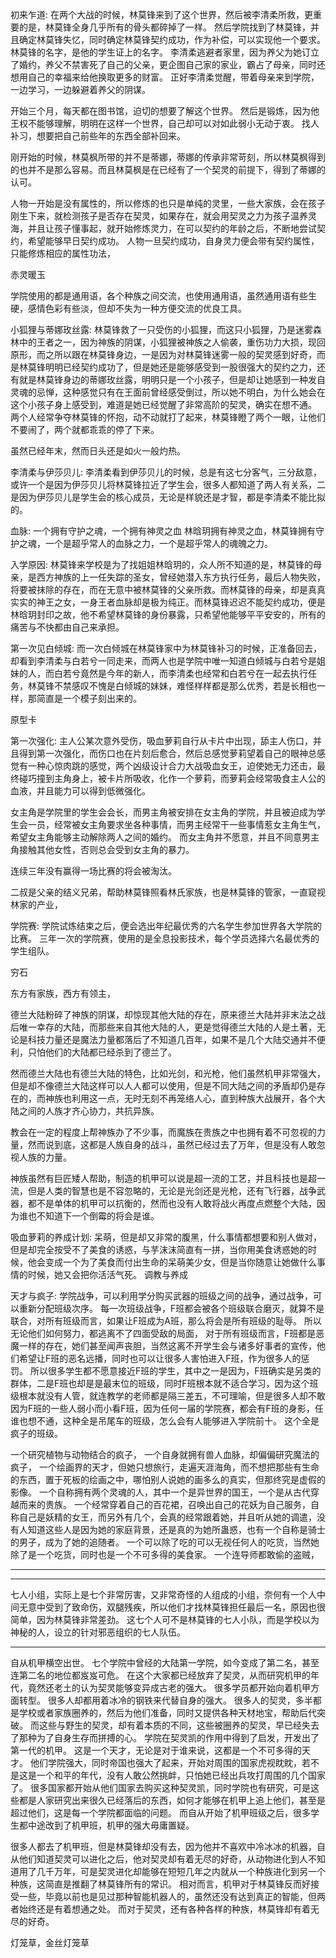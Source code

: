 初来乍道:
在两个大战的时候，林莫锋来到了这个世界，然后被李清柔所救，更重要的是，林莫锋全身几乎所有的骨头都碎掉了一样。
然后学院找到了林莫锋，并且确定林莫锋失忆，同时确定林莫锋契约成功，作为补偿，可以实现他一个要求。
林莫锋的名字，是他的学生证上的名字。
李清柔逃避者家里，因为养父为她订立了婚约，养父不禁害死了自己的父亲，更企图自己家的家业，霸占了母亲，同时还想用自己的幸福来给他换取更多的财富。
正好李清柔觉醒，带着母亲来到学院，一边学习，一边躲避着养父的阴谋。

开始三个月，每天都在图书馆，迫切的想要了解这个世界。 然后是锻炼，因为他王权不能够理解，明明在这样一个世界，自己却可以对如此弱小无动于衷。
找人补习，想要把自己前些年的东西全部补回来。




刚开始的时候，林莫枫所带的并不是蒂娜，蒂娜的传承非常苛刻，所以林莫枫得到的也并不是那么容易。而且林莫枫是在已经有了一个契灵的前提下，得到了蒂娜的认可。


人物一开始是没有属性的，所以修炼的也只是单纯的灵里，一些大家族，会在孩子刚生下来，就检测孩子是否存在契灵，如果存在，就会用契灵之力为孩子温养灵海，并且让孩子懂事起，就开始修炼灵力，在可以契约的年龄之后，不断地尝试契约，希望能够早日契约成功。
人物一旦契约成功，自身灵力便会带有契约属性，只能修炼相应的属性功法，


赤灵暖玉



学院使用的都是通用语，各个种族之间交流，也使用通用语，虽然通用语有些生硬，感情色彩有些淡，但却不失为一种方便交流的优良工具。


小狐狸与蒂娜玫丝露:
林莫锋救了一只受伤的小狐狸，而这只小狐狸，乃是迷雾森林中的王者之一，因为神族的阴谋，小狐狸被神族之人偷袭，重伤功力大损，现回原形，而之所以跟在林莫锋身边，一是因为对林莫锋迷雾一般的契灵感到好奇，而是林莫锋明明已经契约成功了，但是她还是能够感受到一股很强大的契约之力，还有就是林莫锋身边的蒂娜玫丝露，明明只是一个小孩子，但是却让她感到一种发自灵魂的忌惮，这种感觉只有在王面前曾经感受倒过，所以她不明白，为什么她会在这个小孩子身上感受到，难道是她已经觉醒了非常高阶的契灵，确实在想不通。
两个人经常争夺林莫锋的怀抱，动不动就打了起来，林莫锋瞪了两个一眼，让他们不要闹了，两个就都乖乖的停了下来。

虽然已经年末，然而日头还是如火一般灼热。

李清柔与伊莎贝儿:
李清柔看到伊莎贝儿的时候，总是有这七分客气，三分敌意，或许一个是因为伊莎贝儿将林莫锋拉近了学生会，很多人都知道了两人有关系，二是因为伊莎贝儿是学生会的核心成员，无论是样貌还是才智，都是李清柔不能比拟的。



血脉:
一个拥有守护之魂，一个拥有神灵之血
林晗玥拥有神灵之血，林莫锋拥有守护之魂，一个是超乎常人的血脉之力，一个是超乎常人的魂魄之力。



入学原因:
林莫锋来学校是为了找姐姐林晗玥的，众人所不知道的是，林莫锋的母亲，是西方神族的上一任失踪的圣女，曾经她潜入东方执行任务，最后人物失败，将要被抹除的存在，而在无意中被林莫锋的父亲所救。而林莫锋的母亲，却是真真实实的神王之女，一身王者血脉却是极为纯正。而林莫锋迟迟不能契约成功，便是林晗玥封印之故，他不希望林莫锋的身份暴露，只希望他能够平平安安的，所有的痛苦与不快都由自己来承担。


第一次见白倾城:
而一次白倾城在林莫锋家中为林莫锋补习的时候，正准备回去，却看到李清柔与白若兮一同走来，而两人也是学院中唯一知道白倾城与白若兮是姐妹的人，而白若兮竟然是今年的新人，而李清柔也经常和白若兮在一起去执行任务，林莫锋不禁感叹不愧是白倾城的妹妹，难怪样样都是那么优秀，若是长相也一样，那简直是一个模子刻出来的。










原型卡

第一次强化:
主人公某次意外受伤，吸血萝莉自行从卡片中出现，舔主人伤口，并且得到第一次强化，而伤口也在片刻后愈合，然后总感觉萝莉望着自己的眼神总感觉有一种心惊肉跳的感觉，两个凶级设计合力大战吸血女王，迫使她无力还击，最终碰巧撞到主角身上，被卡片所吸收，化作一个萝莉，而萝莉会经常吸食主人公的血液，并且能力可以得到低微强化。




女主角是学院里的学生会会长，而男主角被安排在女主角的学院，并且被迫成为学生会一员，经常被女主角要求坐各种事情，而男主经常干一些事情惹女主角生气，希望女主角能够主动解除两人之间的婚约。
而女主角并不愿意，并且不同意男主角接触其他女性，否则总会受到女主角的暴力。

连续三年没有赢得一场比赛的将会被淘汰。

二叔是父亲的结义兄弟，帮助林莫锋照看林氏家族，也是林莫锋的管家，一直窥视林家的产业，



学院赛:
学院试炼结束之后，便会选出年纪最优秀的六名学生参加世界各大学院的比赛。
三年一次的学院赛，使用的是全息投影技术，每个学员选择六名最优秀的学生组队。


穷石




东方有家族，西方有领主，





德兰大陆粉碎了神族的阴谋，却惊现其他大陆的存在，原来德兰大陆并非末法之战后唯一幸存的大陆，而那些来自其他大陆的人，更是觉得德兰大陆的人是土著，无论是科技力量还是魔法力量都落后了不知道几百年，如果不是几个大陆交通并不便利，只怕他们的大陆都已经杀到了德兰了。

然而德兰大陆也有德兰大陆的特色，比如光剑，和光枪，他们虽然机甲非常强大，但是却不像德兰大陆这样可以人人都可以使用，但是不同大陆之间的矛盾却仍是存在的，而神族也利用这一点，无时无刻不再笼络人心，直到种族大战展开，各个大陆之间的人族才齐心协力，共抗异族。




教会在一定的程度上帮神族办了不少事，而魔族在贵族之中也拥有着不可忽视的力量，然而说到底，这都是人族自身的战斗，虽然已经过去了万年，但是没有人敢忽视人族的力量。

神族虽然有巨匠矮人帮助，制造的机甲可以说是超一流的工艺，并且科技也是超一流，但是人类的智慧也是不容忽略的，无论是光剑还是光枪，还有飞行器，战争武器，都不是单体的机甲可以抗衡的，然而也没有人敢将战火再度点燃整个大陆，因为谁也不知道下一个倒霉的将会是谁。




吸血萝莉的养成计划:
呆萌，但是却又非常的腹黑，什么事情都想要和别人做对，但是却完全按受不了美食的诱惑，与芋沫沫简直有一拼，当你用美食诱惑她的时候，他会变成一个为了美食而付出生命的呆萌美少女，但是当你随意让她做什么事情的时候，她又会把你活活气死。
调教与养成




天才与疯子:
学院战争，可以利用学分购买武器的班级之间的战争，通过战争，可以重新分配班级次序。
每一次班级战争，F班都会被各个班级联合磨灭，就算不是联合，对所有班级而言，如果让F班成为A班，那么将会是所有班级的耻辱。
所以无论他们如何努力，都逃离不了四面受敌的局面，
对于所有班级而言，F班都是恶魔一样的存在，她们甚至闻声丧胆，当然这离不开学生会与诸多好事者的宣传，他们希望让F班的恶名远播，同时也可以让很多人害怕进入F班，作为很多人的惩罚。
所以很多学生都不愿意接近F班的学生，其中之一是因为，F班确实是另类的群体，二是F班也却是是最末位的班级，同时F班根本就不适合学习，因为这个班级根本就没有人管，就连教学的老师都是隔三差五，不可理喻，但是很多人却不敢因为F班的一些人弱小而小看F班，因为任何一届的学院赛，都会有F班的身影，任谁也想不通，这种全是吊尾车的班级，怎么会有人能够进入学院前十。
这个全是疯子的班级。

一个研究植物与动物结合的疯子，
一个自身就拥有兽人血脉，却偏偏研究魔法的疯子，
一个绘画界的天才，但她只想旅行，走遍天涯海角，而不想把那些有生命的东西，置于死板的绘画之中，哪怕别人说她的画多么的真实，但那终究是虚假的影像。
一个自称拥有两个灵魂的人，其中一个是异世界的国王，一个是从古代穿越而来的贵族。
一个经常穿着自己的百花裙，召唤出自己的花妖为自己服务，自称自己是妖精的女王，而另外有几个，会真的经常跟着她，并且听从她的调遣，没有人知道这些人是因为她的家庭背景，还是真的为她所蛊惑，也有一个自称是骑士的男子，成为了她的追随者。
一个可以除了吃的可以无视任何人的吃货，当然她除了是一个吃货，同时也是一个不可多得的美食家。
一个连导师都敢偷的盗贼，







- - - - - - - - - - - - - - - - - - - - - - - - - - - - - - - - - - - - - - - - - - - - - - - - - - - - - - -



- - - - - - - - - - - - - - - - - - - - - - - - - - - - - - - - - - - - - - - - - - - - - - - - - - - - - - -

七人小组，实际上是七个非常厉害，又非常奇怪的人组成的小组，奈何有一个人中间无意中受到了致命伤，双腿残疾，所以他们才找林莫锋担任最后一名，原因也很简单，因为林莫锋非常差劲。
这七个人可不是林莫锋的七人小队，而是学校以为神秘的人，设立的针对邪恶组织的七人队伍。


- - - - - - - - - - - - - - - - - - - - - - - - - - - - - - - - - - - - - - - - - - - - - - - - - - - - - - -









自从机甲横空出世。
七个学院中曾经的大陆第一学院，如今变成了第二名，甚至连第二名的地位都岌岌可危。
在这个大家都已经放弃了契灵，从而研究机甲的年代，竟然还老土的认为契灵能够变异成古老的强大。
很多学员都开始向着机甲方面转型。
很多人却都用着冰冷的钢铁来代替自身的强大。
很多人的契灵，多半都是学校或者家族圈养的，然后为他们准备，同时又提供各种天材地宝，帮助后代突破。
而这些与野生的契灵，却有着本质的不同，这些被圈养的契灵，早已经失去了那种为了自身生存而拼搏的心。
学院在契灵凯的作用中得到了启发，开发出了第一代的机甲。
这是一个天才，无论是对于谁来说，这都是一个不可多得的天才。
他们学院强大，同时帝国也强大了起来，开始对周围的国家虎视眈眈，若不是这是一个和平的年代，没有人敢公然挑衅，只怕她已经出兵攻打周围的几个国家了。
很多国家都开始从他们国家去购买这种契灵凯，同时学院也有研究，可是这些都是人家研究出来很久已经落后的东西，如何才能够在机甲上追上他们，甚至是超过他们，这是每一个学院都面临的问题。
而自从开始了机甲班级之后，很多学生都中途改到了机甲班，机甲的强大毋庸置疑。

很多人都去了机甲班，但是林莫锋却没有去，因为他并不喜欢中冷冰冰的机器，自从他们知道契灵可以进化之后，他对契灵却有着无尽的好奇，从动物进化到人不知道用了几千万年，可是契灵进化却能够在短短几年之内就从一个种族进化到另一个种族，这简直是推翻了林莫锋所有的常识。
相对而言，机甲对于林莫锋反而好接受一些，毕竟以前也是见过那种智能机器人的，虽然还没有达到真正的智能，但两者始终还是有着想通之处。
而对于契灵，还有各种各样的种族，林莫锋却有着无尽的好奇。








灯笼草，金丝灯笼草
































